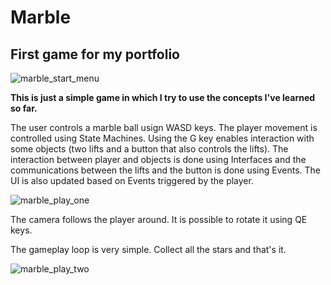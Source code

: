 # Marble

## First game for my portfolio

![marble_start_menu](https://github.com/dev-yuri/marble/assets/62041738/9d46e07f-16d3-4534-8cd9-0761cff7bded)

**This is just a simple game in which I try to use the concepts I've learned so far.**

The user controls a marble ball usign WASD keys. The player movement is controlled using State Machines. Using the G key enables interaction with some objects (two lifts and a button that also controls the lifts). The interaction between player and objects is done using Interfaces and the communications between the lifts and the button is done using Events. The UI is also updated based on Events triggered by the player.

![marble_play_one](https://github.com/dev-yuri/marble/assets/62041738/b1561972-4705-4359-86fb-763a709c36e9)

The camera follows the player around. It is possible to rotate it using QE keys.

The gameplay loop is very simple. Collect all the stars and that's it.

![marble_play_two](https://github.com/dev-yuri/marble/assets/62041738/b3b2cc35-f87c-4e35-b9ed-e912ba7ad1f4)

